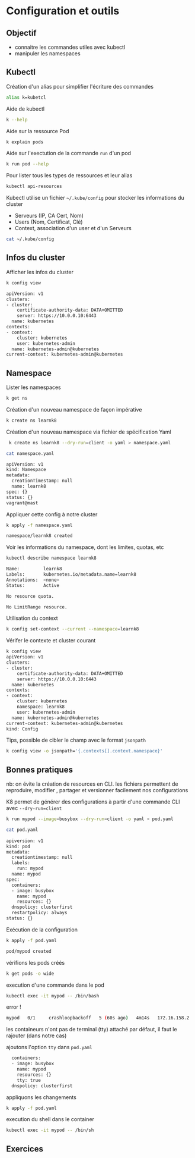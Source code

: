 # Configuration et outils

## Objectif

* connaitre les commandes utiles avec kubectl
* manipuler les namespaces


## Kubectl

Création d'un alias pour simplifier l'écriture des commandes

```bash
alias k=kubetcl
```

Aide de kubectl  

```bash
k --help
```

Aide sur la ressource Pod

```bash
k explain pods
```

Aide sur l'exectution de la commande `run`  d'un pod

```bash
k run pod --help
```

Pour lister tous les types de ressources et leur alias 

```bash
kubectl api-resources
```

Kubectl utilise un fichier `~/.kube/config`  pour stocker les informations du cluster 

* Serveurs (IP, CA Cert, Nom)
* Users (Nom, Certificat, Clé)
* Context, association d'un user et d'un Serveurs

```bash
cat ~/.kube/config
```


## Infos du cluster



Afficher les infos du cluster

```bash
k config view

apiVersion: v1
clusters:
- cluster:
    certificate-authority-data: DATA+OMITTED
    server: https://10.0.0.10:6443
  name: kubernetes
contexts:
- context:
    cluster: kubernetes
    user: kubernetes-admin
  name: kubernetes-admin@kubernetes
current-context: kubernetes-admin@kubernetes
```


## Namespace

Lister les namespaces

```bash
k get ns  
```

Création d'un nouveau namespace de façon impérative

```bash
k create ns learnk8
```

Création d'un nouveau namespace via fichier de spécification Yaml

```bash
 k create ns learnk8 --dry-run=client -o yaml > namespace.yaml
```

```bash
cat namespace.yaml

apiVersion: v1
kind: Namespace
metadata:
  creationTimestamp: null
  name: learnk8
spec: {}
status: {}
vagrant@mast
```

Appliquer cette config à notre cluster

```bash
k apply -f namespace.yaml

namespace/learnk8 created
```

Voir les informations du namespace, dont les limites, quotas, etc

```bash
kubectl describe namespace learnk8

Name:         learnk8
Labels:       kubernetes.io/metadata.name=learnk8
Annotations:  <none>
Status:       Active

No resource quota.

No LimitRange resource.
```


Utilisation du context

```bash
k config set-context --current --namespace=learnk8
```

Vérifer le contexte et cluster courant

```bash
k config view
apiVersion: v1
clusters:
- cluster:
    certificate-authority-data: DATA+OMITTED
    server: https://10.0.0.10:6443
  name: kubernetes
contexts:
- context:
    cluster: kubernetes
    namespace: learnk8
    user: kubernetes-admin
  name: kubernetes-admin@kubernetes
current-context: kubernetes-admin@kubernetes
kind: Config
```

Tips, possible de cibler le champ avec le format `jsonpath`

```bash
k config view -o jsonpath='{.contexts[].context.namespace}'
```


## Bonnes pratiques 

nb: on évite la création de resources en CLI. 
les fichiers permettent de reproduire, modifier , partager et versionner facilement nos configurations

K8 permet de générer des configurations à partir d'une commande CLI avec `--dry-run=client` 

```bash
k run mypod --image=busybox --dry-run=client -o yaml > pod.yaml

cat pod.yaml
 
apiversion: v1
kind: pod
metadata:
  creationtimestamp: null
  labels:
    run: mypod
  name: mypod
spec:
  containers:
  - image: busybox
    name: mypod
    resources: {}
  dnspolicy: clusterfirst
  restartpolicy: always
status: {}

```

Exécution de la configuration

```bash
k apply -f pod.yaml

pod/mypod created

```

vérifions les pods créés

```bash
k get pods -o wide
```


execution d'une commande dans le pod

```bash
kubectl exec -it mypod -- /bin/bash
```

error !

```bash
mypod   0/1     crashloopbackoff   5 (60s ago)   4m14s   172.16.158.2   worker-node02   <none>           <none>
```

les containeurs n'ont pas de terminal (tty) attaché par défaut, il faut le rajouter (dans notre cas)


ajoutons l'option  `tty` dans `pod.yaml`  

```bash
  containers:
  - image: busybox
    name: mypod
    resources: {}
    tty: true
  dnspolicy: clusterfirst
```

appliquons les changements

```bash
k apply -f pod.yaml
```

execution du shell dans le container

```bash
kubectl exec -it mypod -- /bin/sh
```


## Exercices 

